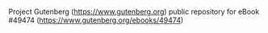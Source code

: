 Project Gutenberg (https://www.gutenberg.org) public repository for eBook #49474 (https://www.gutenberg.org/ebooks/49474)
